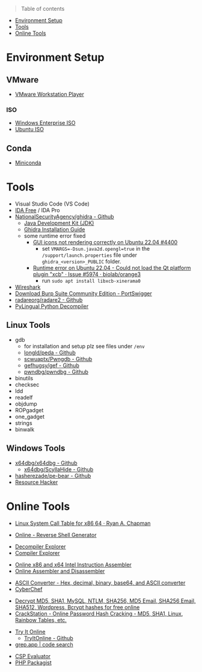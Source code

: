 > Table of contents

- [Environment Setup](#environment-setup)
- [Tools](#tools)
- [Online Tools](#online-tools)

# Environment Setup

## VMware

- [VMware Workstation Player](https://www.vmware.com/products/workstation-player.html)

### ISO

- [Windows Enterprise ISO](https://www.microsoft.com/en-us/evalcenter/evaluate-windows-11-enterprise)
- [Ubuntu ISO](https://ubuntu.com/download)

## Conda

- [Miniconda](https://docs.conda.io/projects/miniconda/en/latest/)

# Tools

- Visual Studio Code (VS Code)
- [IDA Free](https://hex-rays.com/ida-free/) / IDA Pro
- [NationalSecurityAgency/ghidra - Github](https://github.com/NationalSecurityAgency/ghidra)
    - [Java Development Kit (JDK)](https://adoptium.net/temurin/releases/?os=linux&arch=x64&package=jdk&version=17)
    - [Ghidra Installation Guide](https://ghidra-sre.org/InstallationGuide.html#Install)
    - some runtime error fixed
        - [GUI icons not rendering correctly on Ubuntu 22.04 #4400](https://github.com/NationalSecurityAgency/ghidra/issues/4400)
            - set `VMARGS=-Dsun.java2d.opengl=true` in the `/support/launch.properties` file under `ghidra_<version>_PUBLIC` folder.
        - [Runtime error on Ubuntu 22.04 - Could not load the Qt platform plugin "xcb" · Issue #5974 · biolab/orange3](https://github.com/biolab/orange3/issues/5974)
            - run `sudo apt install libxcb-xinerama0`
- [Wireshark](https://www.wireshark.org/download.html)
- [Download Burp Suite Community Edition - PortSwigger](https://portswigger.net/burp/communitydownload)
- [radareorg/radare2 - Github](https://github.com/radareorg/radare2/releases)
- [PyLingual Python Decompiler](https://pylingual.io/)

## Linux Tools

- gdb
    - for installation and setup plz see files under `/env`
    - [longld/peda - Github](https://github.com/longld/peda)
    - [scwuaptx/Pwngdb - Github](https://github.com/scwuaptx/Pwngdb)
    - [gefhugsy/gef - Github](https://github.com/hugsy/gef)
    - [pwndbg/pwndbg - Github](https://github.com/pwndbg/pwndbg)
- binutils
- checksec
- ldd
- readelf
- objdump
- ROPgadget
- one_gadget
- strings
- binwalk

## Windows Tools

- [x64dbg/x64dbg - Github](https://github.com/x64dbg/x64dbg)
    - [x64dbg/ScyllaHide - Github](https://github.com/x64dbg/ScyllaHide/releases)
- [hasherezade/pe-bear - Github](https://github.com/hasherezade/pe-bear)
- [Resource Hacker](https://www.angusj.com/resourcehacker/)

# Online Tools

- [Linux System Call Table for x86 64 · Ryan A. Chapman](https://blog.rchapman.org/posts/Linux_System_Call_Table_for_x86_64/)

* [Online - Reverse Shell Generator](https://www.revshells.com/)

- [Decompiler Explorer](https://dogbolt.org/)
- [Compiler Explorer](https://godbolt.org/)

* [Online x86 and x64 Intel Instruction Assembler](https://defuse.ca/online-x86-assembler.htm)
* [Online Assembler and Disassembler](https://shell-storm.org/online/Online-Assembler-and-Disassembler/)

- [ASCII Converter - Hex, decimal, binary, base64, and ASCII converter](https://www.branah.com/ascii-converter)
- [CyberChef](https://gchq.github.io/CyberChef/)

* [Decrypt MD5, SHA1, MySQL, NTLM, SHA256, MD5 Email, SHA256 Email, SHA512, Wordpress, Bcrypt hashes for free online](https://hashes.com/en/decrypt/hash)
* [CrackStation - Online Password Hash Cracking - MD5, SHA1, Linux, Rainbow Tables, etc.](https://crackstation.net/)

- [Try It Online](https://tio.run/#)
    - [TryItOnline - Github](https://github.com/TryItOnline)
- [grep.app | code search](https://grep.app/)

* [CSP Evaluator](https://csp-evaluator.withgoogle.com/)
* [PHP Packagist](https://packagist.org/)

